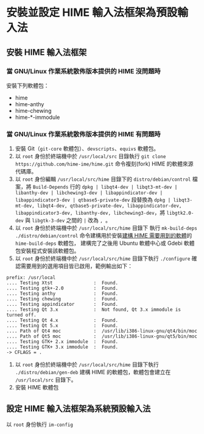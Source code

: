# 安裝並設定 HIME 輸入法框架為預設輸入法
## 安裝 HIME 輸入法框架
### 當 GNU/Linux 作業系統散佈版本提供的 HIME 沒問題時
安裝下列軟體包：

* hime
* hime-anthy
* hime-chewing
* hime-*-immodule

### 當 GNU/Linux 作業系統散佈版本提供的 HIME 有問題時
1. 安裝 Git（`git-core` 軟體包）、`devscripts`、`equivs` 軟體包。
1. 以 `root` 身份於終端機中於 `/usr/local/src` 目錄執行 `git clone https://github.com/hime-ime/hime.git` 命令複刻(fork) HIME 的軟體來源代碼庫。
1. 以 `root` 身份編輯 `/usr/local/src/hime` 目錄下的 `distro/debian/control` 檔案，將 `Build-Depends` 行的 `dpkg | libqt4-dev | libqt3-mt-dev | libanthy-dev | libchewing3-dev | libappindicator-dev | libappindicator3-dev | qtbase5-private-dev` 段替換為
 `dpkg | libqt3-mt-dev, libqt4-dev, qtbase5-private-dev, libappindicator-dev, libappindicator3-dev, libanthy-dev, libchewing3-dev`，將 `libgtk2.0-dev` 與 `libgtk-3-dev` 之間的 ` | ` 改為
 `, `。
 1. 以 `root` 身份於終端機中於 `/usr/local/src/hime` 目錄下
執行 `mk-build-deps ./distro/debian/control` 命令建構用於安裝[建構 HIME 需要用到的軟體](https://github.com/hime-ime/hime/wiki/Software-dependencies-for-building-HIME)的 `hime-build-deps` 軟體包， 建構完了之後用 Ubuntu 軟體中心或 Gdebi 軟體包安裝程式安裝該軟體包。
1. 以 `root` 身份於終端機中於 `/usr/local/src/hime` 目錄下執行 `./configure` 確認需要用到的選用項目皆已啟用，範例輸出如下：  
```
prefix: /usr/local
.... Testing Xtst               :  Found.
.... Testing gtk+-2.0           :  Found.
.... Testing anthy              :  Found.
.... Testing chewing            :  Found.
.... Testing appindicator       :  Found.
.... Testing Qt 3.x             :  Not found, Qt 3.x immodule is turned off.
.... Testing Qt 4.x             :  Found.
.... Testing Qt 5.x             :  Found.
.... Path of Qt4 moc            :  /usr/lib/i386-linux-gnu/qt4/bin/moc
.... Path of Qt5 moc            :  /usr/lib/i386-linux-gnu/qt5/bin/moc
.... Testing GTK+ 2.x immodule  :  Found.
.... Testing GTK+ 3.x immodule  :  Found.
-> CFLAGS = .
```
1. 以 `root` 身份於終端機中於 `/usr/local/src/hime` 目錄下執行 `./distro/debian/gen-deb` 建構 HIME 的軟體包，軟體包會建立在 `/usr/local/src` 目錄下。
1. 安裝 HIME  軟體包

## 設定 HIME 輸入法框架為系統預設輸入法
以 `root` 身份執行 `im-config` 